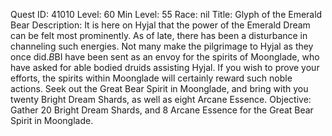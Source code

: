 Quest ID: 41010
Level: 60
Min Level: 55
Race: nil
Title: Glyph of the Emerald Bear
Description: It is here on Hyjal that the power of the Emerald Dream can be felt most prominently. As of late, there has been a disturbance in channeling such energies. Not many make the pilgrimage to Hyjal as they once did.$B$BI have been sent as an envoy for the spirits of Moonglade, who have asked for able bodied druids assisting Hyjal. If you wish to prove your efforts, the spirits within Moonglade will certainly reward such noble actions. Seek out the Great Bear Spirit in Moonglade, and bring with you twenty Bright Dream Shards, as well as eight Arcane Essence.
Objective: Gather 20 Bright Dream Shards, and 8 Arcane Essence for the Great Bear Spirit in Moonglade.
